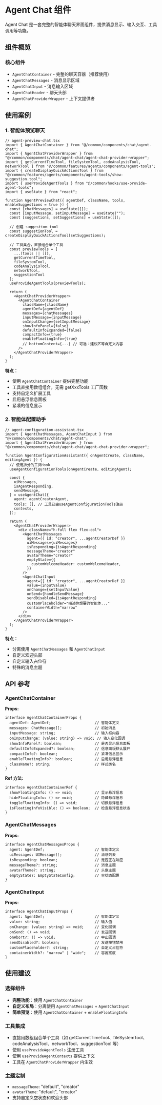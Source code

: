 # Agent Chat 组件

Agent Chat 是一套完整的智能体聊天界面组件，提供消息显示、输入交互、工具调用等功能。

## 组件概览

### 核心组件
- `AgentChatContainer` - 完整的聊天容器（推荐使用）
- `AgentChatMessages` - 消息显示区域
- `AgentChatInput` - 消息输入区域
- `AgentChatHeader` - 聊天头部
- `AgentChatProviderWrapper` - 上下文提供者

## 使用案例

### 1. 智能体预览聊天

```tsx
// agent-preview-chat.tsx
import { AgentChatContainer } from "@/common/components/chat/agent-chat";
import { AgentChatProviderWrapper } from "@/common/components/chat/agent-chat/agent-chat-provider-wrapper";
import { getCurrentTimeTool, fileSystemTool, codeAnalysisTool, networkTool } from "@/common/features/agents/components/agent-tools";
import { createDisplayQuickActionsTool } from "@/common/features/agents/components/agent-tools/show-suggestion.tool";
import { useProvideAgentTools } from "@/common/hooks/use-provide-agent-tools";
import { useState } from "react";

function AgentPreviewChat({ agentDef, className, tools, enableSuggestions = true }) {
  const [chatMessages] = useState([]);
  const [inputMessage, setInputMessage] = useState("");
  const [suggestions, setSuggestions] = useState([]);

  // 创建 suggestion tool
  const suggestionTool = createDisplayQuickActionsTool(setSuggestions);

  // 工具集合，直接组合单个工具
  const previewTools = [
    ...(tools || []),
    getCurrentTimeTool,
    fileSystemTool,
    codeAnalysisTool,
    networkTool,
    suggestionTool
  ];
  useProvideAgentTools(previewTools);

  return (
    <AgentChatProviderWrapper>
      <AgentChatContainer
        className={className}
        agentDef={agentDef}
        messages={chatMessages}
        inputMessage={inputMessage}
        onInputChange={setInputMessage}
        showInfoPanel={false}
        defaultInfoExpanded={false}
        compactInfo={true}
        enableFloatingInfo={true}
        // bottomContent={...} // 可选：建议区等自定义内容
      />
    </AgentChatProviderWrapper>
  );
}
```

**特点：**
- 使用 `AgentChatContainer` 提供完整功能
- 工具直接用数组组合，无需 getXxxTools 工厂函数
- 支持自定义扩展工具
- 启用悬浮信息面板
- 紧凑的信息显示

### 2. 智能体配置助手

```tsx
// agent-configuration-assistant.tsx
import { AgentChatMessages, AgentChatInput } from "@/common/components/chat/agent-chat";
import { AgentChatProviderWrapper } from "@/common/components/chat/agent-chat/agent-chat-provider-wrapper";

function AgentConfigurationAssistant({ onAgentCreate, className, editingAgent }) {
  // 使用拆分的工具Hook
  useAgentConfigurationTools(onAgentCreate, editingAgent);

  const {
    uiMessages,
    isAgentResponding,
    sendMessage,
  } = useAgentChat({
    agent: agentCreatorAgent,
    tools: [], // 工具已由useAgentConfigurationTools注册
    contexts,
  });

  return (
    <AgentChatProviderWrapper>
      <div className="h-full flex flex-col">
        <AgentChatMessages
          agent={{ id: "creator", ...agentCreatorDef }}
          uiMessages={uiMessages}
          isResponding={isAgentResponding}
          messageTheme="creator"
          avatarTheme="creator"
          emptyState={{
            customWelcomeHeader: customWelcomeHeader,
          }}
        />
        <AgentChatInput
          agent={{ id: "creator", ...agentCreatorDef }}
          value={inputValue}
          onChange={setInputValue}
          onSend={handleSendMessage}
          sendDisabled={isAgentResponding}
          customPlaceholder="描述你想要的智能体..."
          containerWidth="narrow"
        />
      </div>
    </AgentChatProviderWrapper>
  );
}
```

**特点：**
- 分离使用 `AgentChatMessages` 和 `AgentChatInput`
- 自定义欢迎头部
- 自定义输入占位符
- 特殊的消息主题

## API 参考

### AgentChatContainer

**Props:**
```tsx
interface AgentChatContainerProps {
  agentDef: AgentDef;                    // 智能体定义
  messages: ChatMessage[];               // 初始消息
  inputMessage: string;                  // 输入框内容
  onInputChange: (value: string) => void; // 输入变化回调
  showInfoPanel?: boolean;               // 是否显示信息面板
  defaultInfoExpanded?: boolean;         // 信息面板默认展开
  compactInfo?: boolean;                 // 紧凑信息显示
  enableFloatingInfo?: boolean;          // 启用悬浮信息
  className?: string;                    // 样式类名
}
```

**Ref 方法:**
```tsx
interface AgentChatContainerRef {
  showFloatingInfo: () => void;          // 显示悬浮信息
  hideFloatingInfo: () => void;          // 隐藏悬浮信息
  toggleFloatingInfo: () => void;        // 切换悬浮信息
  isFloatingInfoVisible: () => boolean;  // 检查悬浮信息状态
}
```

### AgentChatMessages

**Props:**
```tsx
interface AgentChatMessagesProps {
  agent: AgentDef;                       // 智能体定义
  uiMessages: UIMessage[];               // 消息列表
  isResponding: boolean;                 // 是否正在响应
  messageTheme?: string;                 // 消息主题
  avatarTheme?: string;                  // 头像主题
  emptyState?: EmptyStateConfig;         // 空状态配置
}
```

### AgentChatInput

**Props:**
```tsx
interface AgentChatInputProps {
  agent: AgentDef;                       // 智能体定义
  value: string;                         // 输入值
  onChange: (value: string) => void;     // 变化回调
  onSend: () => void;                    // 发送回调
  onAbort?: () => void;                  // 中止回调
  sendDisabled?: boolean;                // 发送按钮禁用
  customPlaceholder?: string;            // 自定义占位符
  containerWidth?: "narrow" | "wide";    // 容器宽度
}
```

## 使用建议

### 选择组件
- **完整功能**：使用 `AgentChatContainer`
- **自定义布局**：分离使用 `AgentChatMessages` + `AgentChatInput`
- **简单预览**：使用 `AgentChatContainer` + `enableFloatingInfo`

### 工具集成
- 直接用数组组合单个工具（如 getCurrentTimeTool、fileSystemTool、codeAnalysisTool、networkTool、suggestionTool 等）
- 使用 `useProvideAgentTools` 注册工具
- 使用 `useProvideAgentContexts` 提供上下文
- 工具在 `AgentChatProviderWrapper` 内生效

### 主题定制
- `messageTheme`: "default", "creator"
- `avatarTheme`: "default", "creator"
- 支持自定义空状态和欢迎头部 